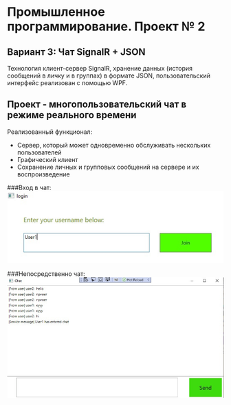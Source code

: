 # Промышленное программирование. Проект № 2

## Вариант 3: Чат SignalR + JSON
Технология клиент-сервер SignalR, хранение данных (история сообщений в личку и в группах) в формате JSON, 
пользовательский интерфейс реализован с помощью WPF.

## Проект - многопользовательский чат в режиме реального времени
Реализованный функционал:
* Сервер, который может одновременно обслуживать нескольких пользователей
* Графический клиент
* Сохранение личных и групповых сообщений на сервере и их воспроизведение

###Вход в чат:
![alt text](https://github.com/EraserH/dotnet-2/blob/main/login_menu.jpg)

###Непосредственно чат:
![alt text](https://github.com/EraserH/dotnet-2/blob/main/main_chat.jpg)


